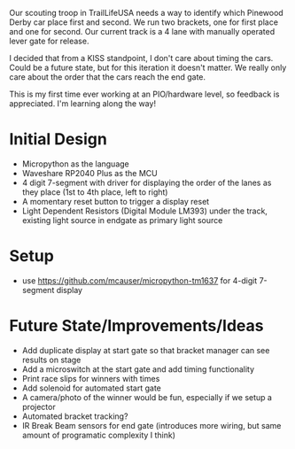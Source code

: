 Our scouting troop in TrailLifeUSA needs a way to identify which Pinewood Derby car place first and second. We run two brackets, one for first place and one for second. Our current track is a 4 lane with manually operated lever gate for release.

I decided that from a KISS standpoint, I don't care about timing the cars. Could be a future state, but for this iteration it doesn't matter. We really only care about the order that the cars reach the end gate.

This is my first time ever working at an PIO/hardware level, so feedback is appreciated. I'm learning along the way!

# Initial Design
- Micropython as the language
- Waveshare RP2040 Plus as the MCU
- 4 digit 7-segment with driver for displaying the order of the lanes as they place (1st to 4th place, left to right)
- A momentary reset button to trigger a display reset
- Light Dependent Resistors (Digital Module LM393) under the track, existing light source in endgate as primary light source


# Setup
- use https://github.com/mcauser/micropython-tm1637 for 4-digit 7-segment display


# Future State/Improvements/Ideas
- Add duplicate display at start gate so that bracket manager can see results on stage
- Add a microswitch at the start gate and add timing functionality
- Print race slips for winners with times
- Add solenoid for automated start gate
- A camera/photo of the winner would be fun, especially if we setup a projector
- Automated bracket tracking?
- IR Break Beam sensors for end gate (introduces more wiring, but same amount of programatic complexity I think)
